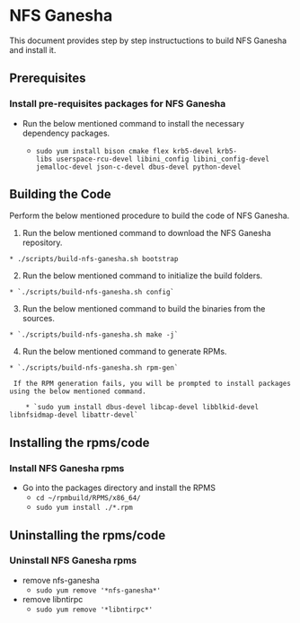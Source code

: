 # NFS Ganesha

This document provides step by step instructuctions to build NFS Ganesha and install it.

## Prerequisites

  ### Install pre-requisites packages for NFS Ganesha
  
  * Run the below mentioned command to install the necessary dependency packages.
  
    * `sudo yum install bison cmake flex krb5-devel krb5-libs userspace-rcu-devel libini_config libini_config-devel jemalloc-devel json-c-devel dbus-devel python-devel`
    
## Building the Code
  
  Perform the below mentioned procedure to build the code of NFS Ganesha.
  
  1. Run the below mentioned command to download the NFS Ganesha repository.
  
    * ./scripts/build-nfs-ganesha.sh bootstrap
    
  2. Run the below mentioned command to initialize the build folders.
  
    * `./scripts/build-nfs-ganesha.sh config`
    
  3. Run the below mentioned command to build the binaries from the sources.
  
    * `./scripts/build-nfs-ganesha.sh make -j`
    
  4. Run the below mentioned command to generate RPMs.
  
    * `./scripts/build-nfs-ganesha.sh rpm-gen`
    
     If the RPM generation fails, you will be prompted to install packages using the below mentioned command.
     
        * `sudo yum install dbus-devel libcap-devel libblkid-devel libnfsidmap-devel libattr-devel`

## Installing the rpms/code
  
  ### Install NFS Ganesha rpms
  * Go into the packages directory and install the RPMS
    * `cd ~/rpmbuild/RPMS/x86_64/`
    * `sudo yum install ./*.rpm`

## Uninstalling the rpms/code
  
  ### Uninstall NFS Ganesha rpms
  * remove nfs-ganesha
    * `sudo yum remove '*nfs-ganesha*'`
  * remove libntirpc
    * `sudo yum remove '*libntirpc*'`
